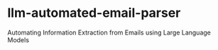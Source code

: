 # llm-automated-email-parser
Automating Information Extraction from Emails using Large Language Models
